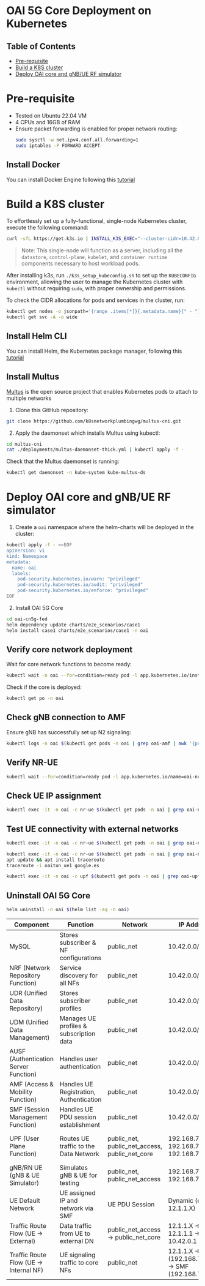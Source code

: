 # OAI 5G Core Deployment on Kubernetes

## Table of Contents

- [Pre-requisite](#pre-requisite)
- [Build a K8S cluster](#build-a-k8s-cluster)
- [Deploy OAI core and gNB/UE RF simulator](#deploy-oai-core-and-gnb/ue-rf-simulator)

# Pre-requisite
- Tested on Ubuntu 22.04 VM
- 4 CPUs and 16GB of RAM
- Ensure packet forwarding is enabled for proper network routing: 
  ```bash
  sudo sysctl -w net.ipv4.conf.all.forwarding=1
  sudo iptables -P FORWARD ACCEPT
  ```

## Install Docker

You can install Docker Engine following this [tutorial](https://docs.docker.com/engine/install/ubuntu/)

# Build a K8S cluster

To effortlessly set up a fully-functional, single-node Kubernetes cluster, execute the following command:
```bash
curl -sfL https://get.k3s.io | INSTALL_K3S_EXEC="--cluster-cidr=10.42.0.0/16 --service-cidr=10.43.0.0/16 --" sh -s -
```
> Note: This single-node will function as a server, including all the `datastore`, `control-plane`, `kubelet`, and `container runtime` components necessary to host workload pods. 

After installing k3s, run `./k3s_setup_kubeconfig.sh` to set up the `KUBECONFIG` environment, allowing the user to manage the Kubernetes cluster with `kubectl` without requiring `sudo`, with proper ownership and permissions.

To check the CIDR allocations for pods and services in the cluster, run:
```bash
kubectl get nodes -o jsonpath='{range .items[*]}{.metadata.name}{" - "}{.spec.podCIDR}{"\n"}{end}'
kubectl get svc -A -o wide
```

## Install Helm CLI

You can install Helm, the Kubernetes package manager, following this [tutorial](https://helm.sh/docs/intro/install/)

## Install Multus

[Multus](https://github.com/k8snetworkplumbingwg/multus-cni) is the open source project that enables Kubernetes pods to attach to multiple networks

1. Clone this GitHub repository:
```bash
git clone https://github.com/k8snetworkplumbingwg/multus-cni.git
```

2. Apply the daemonset which installs Multus using kubectl:
```bash
cd multus-cni
cat ./deployments/multus-daemonset-thick.yml | kubectl apply -f -
```

Check that the Multus daemonset is running:
```bash
kubectl get daemonset -n kube-system kube-multus-ds
```


# Deploy OAI core and gNB/UE RF simulator

1. Create a `oai` namespace where the helm-charts will be deployed in the cluster:
```bash
kubectl apply -f - <<EOF
apiVersion: v1
kind: Namespace
metadata:
  name: oai
  labels:
    pod-security.kubernetes.io/warn: "privileged"
    pod-security.kubernetes.io/audit: "privileged"
    pod-security.kubernetes.io/enforce: "privileged"
EOF
```  

2. Install OAI 5G Core
```bash
cd oai-cn5g-fed
helm dependency update charts/e2e_scenarios/case1
helm install case1 charts/e2e_scenarios/case1 -n oai
```  

## Verify core network deployment
Wait for core network functions to become ready:  
```bash
kubectl wait -n oai --for=condition=ready pod -l app.kubernetes.io/instance=case1 --timeout=3m
```  
Check if the core is deployed: 
```bash
kubectl get po -n oai
```  

## Check gNB connection to AMF
Ensure gNB has successfully set up N2 signaling:  
```bash
kubectl logs -n oai $(kubectl get pods -n oai | grep oai-amf | awk '{print $1}') | grep 'Connected'
```  

## Verify NR-UE
```bash
kubectl wait --for=condition=ready pod -l app.kubernetes.io/name=oai-nr-ue --timeout=3m --namespace oai
```  

## Check UE IP assignment 
```bash
kubectl exec -it -n oai -c nr-ue $(kubectl get pods -n oai | grep oai-nr-ue | awk '{print $1}') -- ip -4 addr show oaitun_ue1 | grep -oP '(?<=inet\s)\d+(\.\d+){3}'
```  

## Test UE connectivity with external networks 
```bash
kubectl exec -it -n oai -c nr-ue $(kubectl get pods -n oai | grep oai-nr-ue | awk '{print $1}') -- ping -I oaitun_ue1 -c4 google.es
```  
```bash
kubectl exec -it -n oai -c nr-ue $(kubectl get pods -n oai | grep oai-nr-ue | awk '{print $1}') -- /bin/bash
apt update && apt install traceroute
traceroute -i oaitun_ue1 google.es
```  
```bash
kubectl exec -it -n oai -c upf $(kubectl get pods -n oai | grep oai-upf | awk '{print $1}') -- /bin/bash
``` 

## Uninstall OAI 5G Core  
```bash
helm uninstall -n oai $(helm list -aq -n oai)
```

| **Component** | **Function** | **Network** | **IP Address** | **Port(s)** | **Protocol** |
|--------------|-------------|------------|--------------|----------|------------|
| MySQL | Stores subscriber & NF configurations | public_net | 10.42.0.0/24 | 3306 | MySQL |
| NRF (Network Repository Function) | Service discovery for all NFs | public_net | 10.42.0.0/24 | 8080 | HTTP/2 |
| UDR (Unified Data Repository) | Stores subscriber profiles | public_net | 10.42.0.0/24 | 8080 | HTTP/2 |
| UDM (Unified Data Management) | Manages UE profiles & subscription data | public_net | 10.42.0.0/24 | 8080 | HTTP/2 |
| AUSF (Authentication Server Function) | Handles user authentication | public_net | 10.42.0.0/24 | 8080 | HTTP/2 |
| AMF (Access & Mobility Function) | Handles UE Registration, Authentication | public_net | 10.42.0.0/24 | 8080, 38412 | HTTP/2, SCTP |
| SMF (Session Management Function) | Handles UE PDU session establishment | public_net | 10.42.0.0/24 | 8080, 8805 | HTTP/2, UDP |
| UPF (User Plane Function) | Routes UE traffic to the Data Network | public_net, public_net_access, public_net_core | 192.168.70.134, 192.168.72.134, 192.168.73.134 | PFCP (N4), GTP-U (N3), N6 | IP Routing |
| gNB/RN UE (gNB & UE Simulator) | Simulates gNB & UE for testing | public_net, public_net_access | 192.168.70.141, 192.168.72.141 | NGAP (38412), GTP-U | SCTP, UDP |
| UE Default Network | UE assigned IP and network via SMF | UE PDU Session | Dynamic (e.g., 12.1.1.X) | N/A | IP Routing |
| Traffic Route Flow (UE → External) | Data traffic from UE to external DN | public_net_access → public_net_core | 12.1.1.X → 12.1.1.1 → 10.42.0.1 | N/A | GTP-U → IP Routing |
| Traffic Route Flow (UE → Internal NF) | UE signaling traffic to core NFs | public_net | 12.1.1.X → AMF (192.168.70.132) → SMF (192.168.70.133) | 38412 (SCTP), 8080 (HTTP/2) | SCTP, HTTP/2 |


<!-- ---

### **OAI 5G Core Deployment on Docker**

## **1. Enable IP Forwarding and Packet Forwarding**
To allow packet forwarding between network interfaces:
```bash
sudo sysctl -w net.ipv4.conf.all.forwarding=1
sudo iptables -P FORWARD ACCEPT
```

## **2. Pull Required OAI Docker Images**
Ensure you are authenticated with Docker and pull all necessary images:
```bash
docker login
docker pull oaisoftwarealliance/oai-amf:v2.1.0
docker pull oaisoftwarealliance/oai-nrf:v2.1.0
docker pull oaisoftwarealliance/oai-upf:v2.1.0
docker pull oaisoftwarealliance/oai-smf:v2.1.0
docker pull oaisoftwarealliance/oai-udr:v2.1.0
docker pull oaisoftwarealliance/oai-udm:v2.1.0
docker pull oaisoftwarealliance/oai-ausf:v2.1.0
docker pull oaisoftwarealliance/oai-upf-vpp:v2.1.0
docker pull oaisoftwarealliance/oai-nssf:v2.1.0
docker pull oaisoftwarealliance/oai-pcf:v2.1.0
docker pull oaisoftwarealliance/oai-lmf:v2.1.0
docker pull oaisoftwarealliance/trf-gen-cn5g:latest
```

## **3️. Tested Machine Specifications**
The deployment was tested on a machine running **Ubuntu 22.04** with **16GB RAM and 4 CPUs**.

## **4️. Deploy and Manage OAI 5GC in Domain 1**
### **Start OAI 5G Core (Domain 1 - VM1)**
```bash
cd oai-cn5g-fed/docker-compose
python3 core-network-vm1.py --type start-basic --scenario 1
```

### **Stop OAI 5G Core (Domain 1 - VM1)**
```bash
python3 core-network-vm1.py --type stop-basic --scenario 1
```

## **5️. Deploy and Manage OAI 5GC in Domain 2**
### **Start OAI 5G Core (Domain 2 - VM2)**
```bash
cd oai-cn5g-fed/docker-compose
python3 core-network-vm2.py --type start-basic --scenario 1
```

### **Stop OAI 5G Core (Domain 2 - VM2)**
```bash
python3 core-network-vm2.py --type stop-basic --scenario 1
```


### OAI 5G Core Configuration with UERANSIM

This table summarizes the **OAI 5G Core configuration**, including **Network Functions (NFs), interconnections, IP addresses, ports, and protocols**.

| **Component** | **Function** | **Network** | **IP Address** | **Port(s)** | **Protocol** |
|--------------|-------------|------------|--------------|----------|------------|
| MySQL | Stores subscriber & NF configurations | public_net | 192.168.70.131 | 3306 | MySQL |
| NRF (Network Repository Function) | Service discovery for all NFs | public_net | 192.168.70.130 | 8080 | HTTP/2 |
| UDR (Unified Data Repository) | Stores subscriber profiles | public_net | 192.168.70.136 | 8080 | HTTP/2 |
| UDM (Unified Data Management) | Manages UE profiles & subscription data | public_net | 192.168.70.137 | 8080 | HTTP/2 |
| AUSF (Authentication Server Function) | Handles user authentication | public_net | 192.168.70.138 | 8080 | HTTP/2 |
| AMF (Access & Mobility Function) | Handles UE Registration, Authentication | public_net | 192.168.70.132 | 8080, 38412 | HTTP/2, SCTP |
| SMF (Session Management Function) | Handles UE PDU session establishment | public_net | 192.168.70.133 | 8080, 8805 | HTTP/2, UDP |
| UPF (User Plane Function) | Routes UE traffic to the Data Network | public_net, public_net_access, public_net_core | 192.168.70.134, 192.168.72.134, 192.168.73.134 | PFCP (N4), GTP-U (N3), N6 | IP Routing |
| oai-ext-dn (External Data Network) | Simulates external internet | public_net_core | 192.168.73.135 | N/A | IP Routing |
| UERANSIM (gNB & UE Simulator) | Simulates gNB & UE for testing | public_net, public_net_access | 192.168.70.141, 192.168.72.141 | NGAP (38412), GTP-U | SCTP, UDP |
| UE Default Network | UE assigned IP and network via SMF | UE PDU Session | Dynamic (e.g., 12.1.1.X) | N/A | IP Routing |
| Traffic Route Flow (UE → External) | Data traffic from UE to external DN | public_net_access → public_net_core | 12.1.1.X → 192.168.73.201 → 192.168.73.135 | N/A | GTP-U → IP Routing |
| Traffic Route Flow (UE → Internal NF) | UE signaling traffic to core NFs | public_net | 12.1.1.X → AMF (192.168.70.132) → SMF (192.168.70.133) | 38412 (SCTP), 8080 (HTTP/2) | SCTP, HTTP/2 |


## Usage

### **Start the OAI 5G Core**
```bash
cd oai-cn5g-fed/docker-compose
docker compose -f docker-compose-basic-vpp-nrf.yaml up -d
```

### **Start UERANSIM**
```bash
cd oai-cn5g-fed/docker-compose
docker compose -f docker-compose-ueransim-vpp.yaml up -d
```

### **Stop Everything**
```bash
docker compose -f docker-compose-basic-vpp-nrf.yaml down
docker compose -f docker-compose-ueransim-vpp.yaml down
``` -->